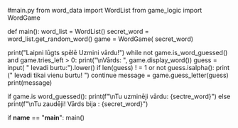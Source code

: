 #main.py
from word_data import WordList
from game_logic import WordGame

def main():
  word_list = WordList()
  secret_word = word_list.get_random_word()
  game = WordGame( secret_word)

  print("Laipni lūgts spēlē Uzmini vārdu!")
  while not game.is_word_guessed() and game.tries_left > 0:
        print("\nVārds: ", game.display_word())
        guess = input( " Ievadi burtu:").lower()
        if len(guess) ! = 1 or not guess.isalpha():
            print (" Ievadi tikai vienu burtu! ")
            continue
        message = game.guess_letter(guess)
        print(message)

  if game.is word_guessed():
      print(f"\nTu uzminēji vārdu: {sectre_word}")
  else
      print(f"\nTu zaudēji! Vārds bija : {secret_word}")

if __name__ == "__main__":
  main()
